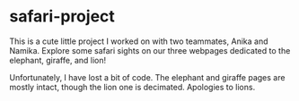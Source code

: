 # safari-project

This is a cute little project I worked on with two teammates, Anika and Namika. Explore some safari sights on our three webpages dedicated to the elephant, giraffe, and lion!

Unfortunately, I have lost a bit of code. The elephant and giraffe pages are mostly intact, though the lion one is decimated. Apologies to lions.
